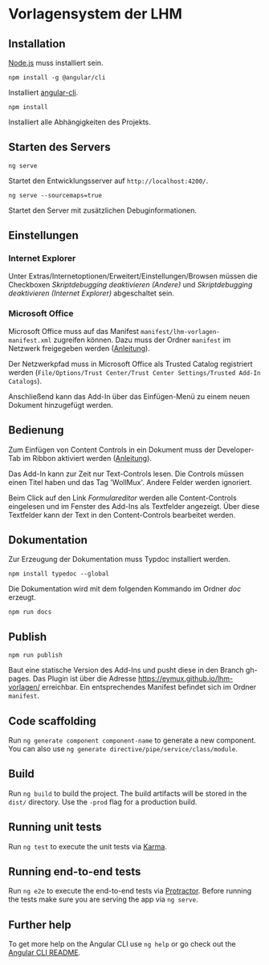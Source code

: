 # Vorlagensystem der LHM

## Installation

[Node.js](https://nodejs.org) muss installiert sein.

`npm install -g @angular/cli`

Installiert [angular-cli](https://github.com/angular/angular-cli).

`npm install`

Installiert alle Abhängigkeiten des Projekts.

## Starten des Servers

`ng serve`

Startet den Entwicklungsserver auf `http://localhost:4200/`.

`ng serve --sourcemaps=true`

Startet den Server mit zusätzlichen Debuginformationen.

## Einstellungen

### Internet Explorer

Unter Extras/Internetoptionen/Erweitert/Einstellungen/Browsen müssen die Checkboxen *Skriptdebugging deaktivieren (Andere)* und *Skriptdebugging deaktivieren (Internet Explorer)* abgeschaltet sein.

### Microsoft Office

Microsoft Office muss auf das Manifest `manifest/lhm-vorlagen-manifest.xml` zugreifen können. Dazu muss der Ordner `manifest` im Netzwerk freigegeben werden ([Anleitung](http://praxistipps.chip.de/ordner-fuer-netzwerk-freigeben-so-funktionierts_19213)).

Der Netzwerkpfad muss in Microsoft Office als Trusted Catalog registriert werden (`File/Options/Trust Center/Trust Center Settings/Trusted Add-In Catalogs`).

Anschließend kann das Add-In über das Einfügen-Menü zu einem neuen Dokument hinzugefügt werden.

## Bedienung
Zum Einfügen von Content Controls in ein Dokument muss der Developer-Tab im Ribbon aktiviert werden ([Anleitung](https://support.office.com/en-us/article/Show-the-Developer-tab-e1192344-5e56-4d45-931b-e5fd9bea2d45)).

Das Add-In kann zur Zeit nur Text-Controls lesen. Die Controls müssen einen Titel haben und das Tag 'WollMux'. Andere Felder werden ignoriert.

Beim Click auf den Link *Formulareditor* werden alle Content-Controls eingelesen und im Fenster des Add-Ins als Textfelder angezeigt. Über diese Textfelder kann der Text in den Content-Controls bearbeitet werden.

## Dokumentation
Zur Erzeugung der Dokumentation muss Typdoc installiert werden.

`npm install typedoc --global`

Die Dokumentation wird mit dem folgenden Kommando im Ordner *doc* erzeugt.

`npm run docs`

## Publish
`npm run publish`

Baut eine statische Version des Add-Ins und pusht diese in den Branch gh-pages.
Das Plugin ist über die Adresse https://eymux.github.io/lhm-vorlagen/ erreichbar. Ein entsprechendes Manifest befindet sich im Ordner `manifest`.


## Code scaffolding

Run `ng generate component component-name` to generate a new component. You can also use `ng generate directive/pipe/service/class/module`.

## Build

Run `ng build` to build the project. The build artifacts will be stored in the `dist/` directory. Use the `-prod` flag for a production build.

## Running unit tests

Run `ng test` to execute the unit tests via [Karma](https://karma-runner.github.io).

## Running end-to-end tests

Run `ng e2e` to execute the end-to-end tests via [Protractor](http://www.protractortest.org/).
Before running the tests make sure you are serving the app via `ng serve`.

## Further help

To get more help on the Angular CLI use `ng help` or go check out the [Angular CLI README](https://github.com/angular/angular-cli/blob/master/README.md).
